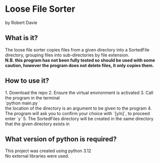 <h1>Loose File Sorter</h1>
by Robert Davie

<h2>What is it?</h2>
The loose file sorter copies files from a given directory
into a SortedFile directory, grouping files into 
sub-directories by file extension.

<br>
<b>N.B. this program has not been fully tested so should be
used with some caution, however the program does not
delete files, it only copies them.</b>

<h2>How to use it?</h2>
1. Download the repo
2. Ensure the virtual environment is activated
3. Call the program in the terminal<br>
`python main.py <location of folder to be sorted>`
<br> the location of the directory is an argument to be 
given to the program
4. The program will ask you to confirm your choice with
`[y/n]`, to proceed enter `y`
5. The SortedFiles directory will be created in the same
directory that the given directory exists in


<h2> What version of python is required?</h2>
This project was created using python 3.12<br>
No external libraries were used.